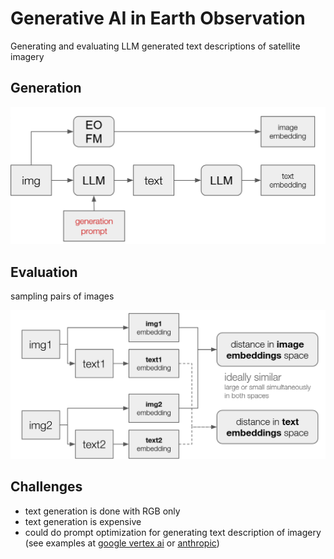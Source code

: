 # Generative AI in Earth Observation

Generating and evaluating LLM generated text descriptions of satellite imagery

## Generation

![process](imgs/process.png) 

## Evaluation

sampling pairs of images

![process](imgs/evaluation.png) 

## Challenges

- text generation is done with RGB only
- text generation is expensive
- could do prompt optimization for generating text description of imagery (see examples at [google vertex ai](https://cloud.google.com/vertex-ai/generative-ai/docs/learn/prompts/prompt-optimizer) or [anthropic](https://docs.anthropic.com/en/docs/build-with-claude/prompt-engineering/prompt-improver))